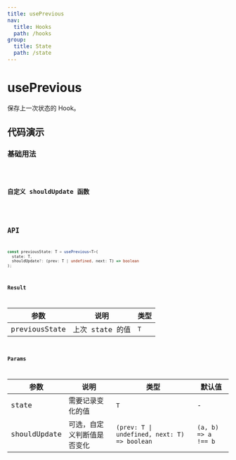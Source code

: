 ```yaml
---
title: usePrevious
nav:
  title: Hooks
  path: /hooks
group:
  title: State
  path: /state
---
```


# usePrevious

保存上一次状态的 Hook。

## 代码演示

### 基础用法

<code src="./demo/demo1.tsx" />

### 自定义 shouldUpdate 函数

<code src="./demo/demo2.tsx" />

## API

```typescript
const previousState: T = usePrevious<T>(
  state: T,
  shouldUpdate?: (prev: T | undefined, next: T) => boolean
);
```

### Result

| 参数          | 说明            | 类型 |
|---------------|-----------------|------|
| previousState | 上次 state 的值 | `T`  |

### Params

| 参数         | 说明                       | 类型                                         | 默认值              |
|--------------|----------------------------|----------------------------------------------|---------------------|
| state        | 需要记录变化的值           | `T`                                          | -                   |
| shouldUpdate | 可选，自定义判断值是否变化 | `(prev: T \| undefined, next: T) => boolean` | `(a, b) => a !== b` |
